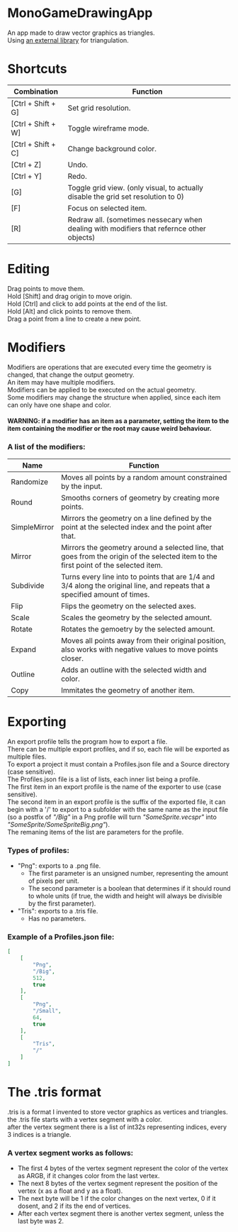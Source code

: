 # MonoGameDrawingApp
An app made to draw vector graphics as triangles.  
Using [an external library](https://github.com/NMO13/earclipper) for triangulation.  
# Shortcuts
| Combination | Function |
| --- | --- |
| [Ctrl + Shift + G] | Set grid resolution.
| [Ctrl + Shift + W] | Toggle wireframe mode.
| [Ctrl + Shift + C] | Change background color.
| [Ctrl + Z] | Undo. |
| [Ctrl + Y] | Redo. |
| [G] | Toggle grid view. (only visual, to actually disable the grid set resolution to 0) |
| [F] | Focus on selected item. |
| [R] | Redraw all. (sometimes nessecary when dealing with modifiers that refernce other objects) |
# Editing
 Drag points to move them.  
 Hold [Shift] and drag origin to move origin.  
 Hold [Ctrl] and click to add points at the end of the list.  
 Hold [Alt] and click points to remove them.  
 Drag a point from a line to create a new point.
# Modifiers
 Modifiers are operations that are executed every time the geometry is changed, that change the output geometry.  
 An item may have multiple modifiers.  
 Modifiers can be applied to be executed on the actual geometry.  
 Some modifiers may change the structure when applied, since each item can only have one shape and color.  
 #### WARNING: if a modifier has an item as a parameter, setting the item to the item containing the modifier or the root may cause weird behaviour.  
### A list of the modifiers:
| Name | Function |
| --- | --- |
| Randomize | Moves all points by a random amount constrained by the input. |
| Round | Smooths corners of geometry by creating more points. |
| SimpleMirror | Mirrors the geometry on a line defined by the point at the selected index and the point after that. |
| Mirror | Mirrors the geometry around a selected line, that goes from the origin of the selected item to the first point of the selected item. |
| Subdivide | Turns every line into to points that are 1/4 and 3/4 along the original line, and repeats that a specified amount of times. |
| Flip | Flips the geometry on the selected axes. |
| Scale | Scales the geometry by the selected amount. |
| Rotate | Rotates the gemoetry by the selected amount. |
| Expand | Moves all points away from their original position, also works with negative values to move points closer. |
| Outline | Adds an outline with the selected width and color. |
| Copy | Immitates the geometry of another item. |
# Exporting
An export profile tells the program how to export a file.  
There can be multiple export profiles, and if so, each file will be exported as multiple files.  
To export a project it must contain a Profiles.json file and a Source directory (case sensitive).  
The Profiles.json file is a list of lists, each inner list being a profile.  
The first item in an export profile is the name of the exporter to use (case sensitive).  
The second item in an export profile is the suffix of the exported file, it can begin with a '/' to export to a subfolder with the same name as the input file (so a postfix of *"/Big"* in a Png profile will turn *"SomeSprite.vecspr"* into *"SomeSprite/SomeSpriteBig.png"*).  
The remaning items of the list are parameters for the profile.  
### Types of profiles:
 - "Png": exports to a .png file.
   - The first parameter is an unsigned number, representing the amount of pixels per unit. 
   - The second parameter is a boolean that determines if it should round to whole units (if true, the width and height will always be divisible by the first parameter).
 - "Tris": exports to a .tris file.
   - Has no parameters.  
### Example of a Profiles.json file:
```json
[
    [
        "Png",
        "/Big",
        512,
        true
    ],
    [
        "Png",
        "/Small",
        64,
        true
    ],
    [
        "Tris",
        "/"
    ]
]
```
# The .tris format
.tris is a format I invented to store vector graphics as vertices and triangles.  
the .tris file starts with a vertex segment with a color.  
after the vertex segment there is a list of int32s representing indices, every 3 indices is a triangle.  
### A vertex segment works as follows:  
- The first 4 bytes of the vertex segment represent the color of the vertex as ARGB, if it changes color from the last vertex. 
- The next 8 bytes of the vertex segment represent the position of the vertex (x as a float and y as a float).  
- The next byte will be 1 if the color changes on the next vertex, 0 if it dosent, and 2 if its the end of vertices.
- After each vertex segment there is another vertex segment, unless the last byte was 2.
